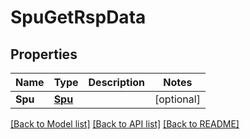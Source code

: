 # SpuGetRspData

## Properties

Name | Type | Description | Notes
------------ | ------------- | ------------- | -------------
**Spu** | [**Spu**](Spu.md) |  | [optional] 

[[Back to Model list]](../README.md#documentation-for-models) [[Back to API list]](../README.md#documentation-for-api-endpoints) [[Back to README]](../README.md)


